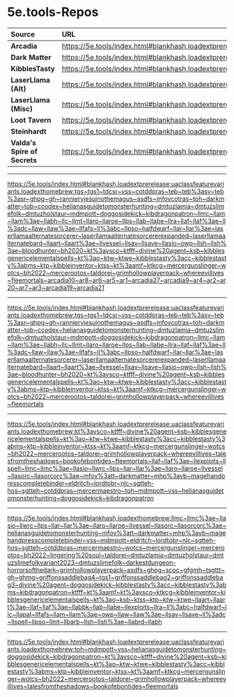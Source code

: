 # 5e.tools-Repos

| Source | URL |
| :-- | :-- |
| **Arcadia** | https://5e.tools/index.html#blankhash,loadextprerelease:uaclassfeaturevariants,loadexthomebrew:Ar1~Ar2~Ar3~Ar4~Ar5~Ar6~Ar7~Ar8~Arcadia9~Arcadia10~Arcadia19~Ar20~Arcadia21~Arcadia27 |
| **Dark Matter** | https://5e.tools/index.html#blankhash,loadextprerelease:uaclassfeaturevariants,loadexthomebrew:darkmatter |
| **KibblesTasty** | https://5e.tools/index.html#blankhash,loadextprerelease:uaclassfeaturevariants,loadexthomebrew:KT%3aAMF~Divine%20Agent~DoggoSidekick~KTFfF~KibblesTasty%3aBMS~KibblesGenericElementalSpells~KSB~KTKCG~ktp~ktw~KibbleInventor~KTSS~KT%3aO~KT%3aVSCO~KibDragonPatron |
| **LaserLlama (Alt)** | https://5e.tools/index.html#blankhash,loadextprerelease:uaclassfeaturevariants,loadexthomebrew:LLAART~LLAB~LLABrd~LLABH~LLAF~LLAM~LLAPal~LLAR~LLARo~LLASorc~LLWrc~llasio~LLExploits~llspell~LLABBK |
| **LaserLlama (Misc)** | https://5e.tools/index.html#blankhash,loadextprerelease:uaclassfeaturevariants,loadexthomebrew:LLC~LL%3aDC~HalfDwarf~LL%3aBC~llfafs~LLMC~LLMT~llbarb~LLRA~OWP~LLPSO~LLSav~LLSH%3aE~LLPS~LLVessel~LLAW |
| **Loot Tavern** | https://5e.tools/index.html#blankhash,loadextprerelease:uaclassfeaturevariants,loadexthomebrew:HelianasGuidetoMonsterHunting |
| **Steinhardt** | https://5e.tools/index.html#blankhash,loadextprerelease:uaclassfeaturevariants,loadexthomebrew:SGttEH~SGttEH-HoS |
| **Valda's Spire of Secrets** | https://5e.tools/index.html#blankhash,loadextprerelease:uaclassfeaturevariants,loadexthomebrew:VSS |


---

https://5e.tools/index.html#blankhash,loadextprerelease:uaclassfeaturevariants,loadexthomebrew:tgs~tgs1~tdcsr~vss~cotddpras~teb~teb%3asv~teb%3asr~ghpg~gh~rannieryjesuinothemagus~asdfs~mfovcotras~toh~darkmatter~tob~ccodex~helianasguidetomonsterhunting~dmtuzlamia~dmtuzslimefolk~dmtuzholstaur~mdmpott~doggosidekick~kibdragonpatron~llmc~llam~llam%3ae~llabh~llc~llmt~llaro~llaroe~llps~llab~llabe~llra~llaf~llaf%3ae~ll%3adc~llaw~llaw%3ae~llfafs~ll%3abc~llpso~halfdwarf~llar~llar%3ae~laserllamaalternatesorcerer~laserllamaalternatesorcererexpanded~laserllamaalternatebard~llaart~llaart%3ae~llvessel~llsav~llsave~llasio~owp~llsh~llsh%3ae~bloodhunter~bh2020~kt%3avsco~ktfff~divine%20agent~ksb~kibblesgenericelementalspells~kt%3ao~ktw~ktwe~kibblestasty%3acc~kibblestasty%3abms~ktp~kibbleinventor~ktss~kt%3aamf~ktkcg~mercergunslinger~wotcs~bh2022~mercerootos~taldorei~grimhollowplayerpack~whereevillives~fleemortals~arcadia10~ar8~ar6~ar5~ar1~arcadia27~arcadia9~ar4~ar2~ar20~ar7~ar3~arcadia19~arcadia21


<hr>

https://5e.tools/index.html#blankhash,loadextprerelease:uaclassfeaturevariants,loadexthomebrew:tgs~tgs1~tdcsr~vss~cotddpras~teb~teb%3asv~teb%3asr~ghpg~gh~rannieryjesuinothemagus~asdfs~mfovcotras~toh~darkmatter~tob~ccodex~helianasguidetomonsterhunting~dmtuzlamia~dmtuzslimefolk~dmtuzholstaur~mdmpott~doggosidekick~kibdragonpatron~llmc~llam~llam%3ae~llabh~llc~llmt~llaro~llaroe~llps~llab~llabe~llra~llaf~llaf%3ae~ll%3adc~llaw~llaw%3ae~llfafs~ll%3abc~llpso~halfdwarf~llar~llar%3ae~laserllamaalternatesorcerer~laserllamaalternatesorcererexpanded~laserllamaalternatebard~llaart~llaart%3ae~llvessel~llsav~llsave~llasio~owp~llsh~llsh%3ae~bloodhunter~bh2020~kt%3avsco~ktfff~divine%20agent~ksb~kibblesgenericelementalspells~kt%3ao~ktw~ktwe~kibblestasty%3acc~kibblestasty%3abms~ktp~kibbleinventor~ktss~kt%3aamf~ktkcg~mercergunslinger~wotcs~bh2022~mercerootos~taldorei~grimhollowplayerpack~whereevillives~fleemortals

<hr>

https://5e.tools/index.html#blankhash,loadextprerelease:uaclassfeaturevariants,loadexthomebrew:kt%3avsco~ktfff~divine%20agent~ksb~kibblesgenericelementalspells~kt%3ao~ktw~ktwe~kibblestasty%3acc~kibblestasty%3abms~ktp~kibbleinventor~ktss~kt%3aamf~ktkcg~mercergunslinger~wotcs~bh2022~mercerootos~taldorei~grimhollowplayerpack~whereevillives~talesfromtheshadows~bookofebontides~fleemortals~llaf~llaf%3ae~llexploits~llspell~llmc~llmc%3ae~llasio~llwrc~llps~llar~llar%3ae~llaro~llaroe~llvessel~llasorc~llasorcorc%3ae~mfov%3att~darkmatter~mhp%3avb~magehandpresscompletebinder~eldritch~lordtobr~nlc~sgtteh-hos~sgtteh~cotddpras~mercermaestro~toh~mdmpott~vss~helianasguidetomonsterhunting~doggosidekick~kibdragonpatron

<hr>

https://5e.tools/index.html#blankhash,loadexthomebrew:llmc~llmc%3ae~llasio~llwrc~llps~llar~llar%3ae~llaro~llaroe~llvessel~llasorc~llasorcorc%3ae~helianasguidetomonsterhunting~mfov%3att~darkmatter~mhp%3avb~magehandpresscompletebinder~vss~mdmpott~eldritch~lordtobr~nlc~sgtteh-hos~sgtteh~cotddpras~mercermaestro~wotcs~mercergunslinger~mercerootos~bh2022~lingering%20soul~taldorei~dmtuzlamia~dmtuzholstaur~dmtuzslimefolkvariant2023~dmtuzslimefolk~darkestdungeon-horrorsofthedark~grimhollowplayerpack~asdfs~ghpg~scoc~gfgmh~tsgttt~gh~ghmg~griffonssaddlebag4~tgs1~griffonssaddlebag2~griffonssaddlebag3~divine%20agent~doggosidekick~kibblestasty%3acc~kibblestasty%3abms~kibdragonpatron~ktfff~kt%3aamf~kt%3avsco~ktkcg~kibbleinventor~kibblesgenericelementalspells~kt%3ao~ksb~ktss~ktp~ktw~ktwe~llaart~llaart%3ae~llaf~llaf%3ae~llabbk~llab~llabe~llexploits~llra~ll%3abc~halfdwarf~llc~llapal~llfafs~llam~llam%3ae~owp~llaw~llaw%3ae~llsav~llsave~ll%3adc~llspell~llpso~llmt~llbarb~llsh~llsh%3ae~llabrd~llabh

<hr>

https://5e.tools/index.html#blankhash,loadextprerelease:uaclassfeaturevariants,loadexthomebrew:toh~mdmpott~vss~helianasguidetomonsterhunting~doggosidekick~kibdragonpatron~kt%3avsco~ktfff~divine%20agent~ksb~kibblesgenericelementalspells~kt%3ao~ktw~ktwe~kibblestasty%3acc~kibblestasty%3abms~ktp~kibbleinventor~ktss~kt%3aamf~ktkcg~mercergunslinger~wotcs~bh2022~mercerootos~taldorei~grimhollowplayerpack~whereevillives~talesfromtheshadows~bookofebontides~fleemortals















